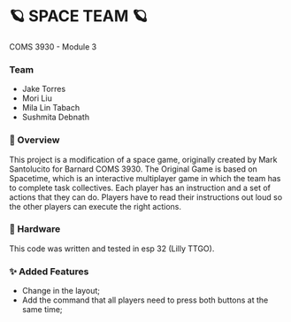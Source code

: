 #  🪐 SPACE TEAM  🪐
COMS 3930 - Module 3


### Team 
- Jake Torres 
- Mori Liu  
- Mila Lin Tabach 
- Sushmita Debnath 

### 🚀 Overview  
This project is a modification of a space game, originally created by Mark Santolucito for Barnard COMS 3930. 
The Original Game is based on Spacetime, which is an interactive multiplayer game in which the team has to complete task collectives. 
Each player has an instruction and a set of actions that they can do. Players have to read their instructions out loud so the other players can execute the right actions. 


### 🔧 Hardware  
This code was written and tested in esp 32 (Lilly TTGO). 

### ✨ Added Features  
- Change in the layout;
- Add the command that all players need to press both buttons at the same time;  

